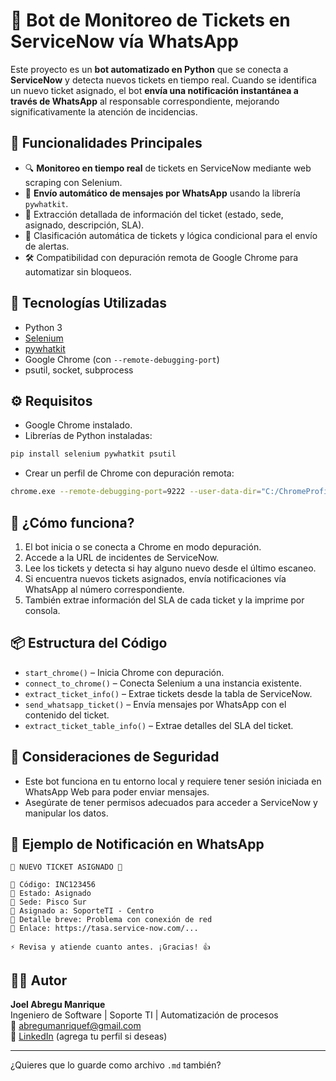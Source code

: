  
# 🤖 Bot de Monitoreo de Tickets en ServiceNow vía WhatsApp

Este proyecto es un **bot automatizado en Python** que se conecta a **ServiceNow** y detecta nuevos tickets en tiempo real. Cuando se identifica un nuevo ticket asignado, el bot **envía una notificación instantánea a través de WhatsApp** al responsable correspondiente, mejorando significativamente la atención de incidencias.

## 🚀 Funcionalidades Principales

- 🔍 **Monitoreo en tiempo real** de tickets en ServiceNow mediante web scraping con Selenium.
- 📲 **Envío automático de mensajes por WhatsApp** usando la librería `pywhatkit`.
- 📁 Extracción detallada de información del ticket (estado, sede, asignado, descripción, SLA).
- 🧠 Clasificación automática de tickets y lógica condicional para el envío de alertas.
- 🛠️ Compatibilidad con depuración remota de Google Chrome para automatizar sin bloqueos.

## 🧪 Tecnologías Utilizadas

- Python 3
- [Selenium](https://www.selenium.dev/)
- [pywhatkit](https://github.com/Ankit404butfound/PyWhatKit)
- Google Chrome (con `--remote-debugging-port`)
- psutil, socket, subprocess

## ⚙️ Requisitos

- Google Chrome instalado.
- Librerías de Python instaladas:

```bash
pip install selenium pywhatkit psutil
```

- Crear un perfil de Chrome con depuración remota:

```bash
chrome.exe --remote-debugging-port=9222 --user-data-dir="C:/ChromeProfile"
```

## 🧭 ¿Cómo funciona?

1. El bot inicia o se conecta a Chrome en modo depuración.
2. Accede a la URL de incidentes de ServiceNow.
3. Lee los tickets y detecta si hay alguno nuevo desde el último escaneo.
4. Si encuentra nuevos tickets asignados, envía notificaciones vía WhatsApp al número correspondiente.
5. También extrae información del SLA de cada ticket y la imprime por consola.

## 📦 Estructura del Código

- `start_chrome()` – Inicia Chrome con depuración.
- `connect_to_chrome()` – Conecta Selenium a una instancia existente.
- `extract_ticket_info()` – Extrae tickets desde la tabla de ServiceNow.
- `send_whatsapp_ticket()` – Envía mensajes por WhatsApp con el contenido del ticket.
- `extract_ticket_table_info()` – Extrae detalles del SLA del ticket.

## 🔐 Consideraciones de Seguridad

- Este bot funciona en tu entorno local y requiere tener sesión iniciada en WhatsApp Web para poder enviar mensajes.
- Asegúrate de tener permisos adecuados para acceder a ServiceNow y manipular los datos.

## 📸 Ejemplo de Notificación en WhatsApp

```
🚀 NUEVO TICKET ASIGNADO 🚀

🔹 Código: INC123456
📌 Estado: Asignado
🏢 Sede: Pisco Sur
👤 Asignado a: SoporteTI - Centro
📝 Detalle breve: Problema con conexión de red
🔗 Enlace: https://tasa.service-now.com/...

⚡ Revisa y atiende cuanto antes. ¡Gracias! 👍
```

## 🧑‍💻 Autor

**Joel Abregu Manrique**  
Ingeniero de Software | Soporte TI | Automatización de procesos  
📧 abregumanriquef@gmail.com  
🔗 [LinkedIn](#) (agrega tu perfil si deseas)

---

¿Quieres que lo guarde como archivo `.md` también?